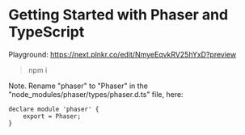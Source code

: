 # Getting Started with Phaser and TypeScript

Playground: https://next.plnkr.co/edit/NmyeEqvkRV25hYxD?preview

> npm i

Note. Rename "phaser" to "Phaser" in the "node_modules/phaser/types/phaser.d.ts" file, here:

    declare module 'phaser' {
        export = Phaser;
    }
